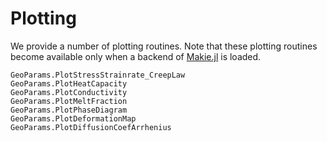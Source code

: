 # Plotting

We provide a number of plotting routines. Note that these plotting routines become available only when a backend of [Makie.jl](https://docs.makie.org/stable/) is loaded.

```@docs
GeoParams.PlotStressStrainrate_CreepLaw
GeoParams.PlotHeatCapacity
GeoParams.PlotConductivity
GeoParams.PlotMeltFraction
GeoParams.PlotPhaseDiagram
GeoParams.PlotDeformationMap
GeoParams.PlotDiffusionCoefArrhenius
```
